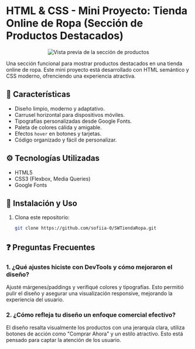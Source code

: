 # HTML & CSS - Mini Proyecto: Tienda Online de Ropa (Sección de Productos Destacados)

<p align="center">
    <img src="https://github.com/user-attachments/assets/a249871b-00e3-467f-a554-f888fbfb6d35" alt="Vista previa de la sección de productos" />
</p>

Una sección funcional para mostrar productos destacados en una tienda online de ropa. Este mini proyecto está desarrollado con HTML semántico y CSS moderno, ofrenciendo una experiencia atractiva.

## 🍓 Características
- Diseño limpio, moderno y adaptativo.
- Carrusel horizontal para dispositivos móviles.
- Tipografías personalizadas desde Google Fonts.
- Paleta de colores cálida y amigable.
- Efectos `hover` en botones y tarjetas.
- Código organizado y fácil de personalizar.

## ⚙️ Tecnologías Utilizadas
- HTML5
- CSS3 (Flexbox, Media Queries)
- Google Fonts

## 🚀 Instalación y Uso
1. Clona este repositorio:
   ```bash
   git clone https://github.com/sofiia-0/SWTiendaRopa.git

## ❓ Preguntas Frecuentes

### 1. **¿Qué ajustes hiciste con DevTools y cómo mejoraron el diseño?**
Ajusté márgenes/paddings y verifiqué colores y tipografías. Esto permitió pulir el diseño y asegurar una visualización responsive, mejorando la experiencia del usuario.

### 2. **¿Cómo refleja tu diseño un enfoque comercial efectivo?**
El diseño resalta visualmente los productos con una jerarquía clara, utiliza botones de acción como "Comprar Ahora" y un estilo atractivo. Esto está pensado para captar la atención de los usuario.
